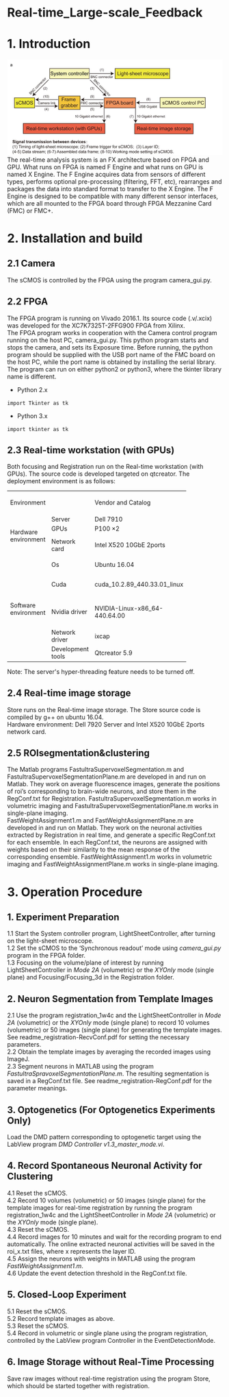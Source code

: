 # Real-time_Large-scale_Feedback


# **1. Introduction**
![img_1.png](img/img_1.png)
The real-time analysis system is an FX architecture based on FPGA and GPU. What runs on FPGA is named F Engine and what runs on GPU is named X Engine. The F Engine acquires data from sensors of different types, performs optional pre-processing (filtering, FFT, etc), rearranges and packages the data into standard format to transfer to the X Engine. The F Engine is designed to be compatible with many different sensor interfaces, which are all mounted to the FPGA board through FPGA Mezzanine Card (FMC) or FMC+.

# **2. Installation and build**
## 2.1 Camera
The sCMOS is controlled by the FPGA using the program camera_gui.py.
## **2.2 FPGA**
The FPGA program is running on Vivado 2016.1. Its source code (.v/.xcix) was developed for the XC7K7325T-2FFG900 FPGA from Xilinx.  <br />
The FPGA program works in cooperation with the Camera control program running on the host PC, camera_gui.py. This python program starts and stops the camera, and sets its Exposure time. Before running, the python program should be supplied with the USB port name of the FMC board on the host PC, while the port name is obtained by installing the serial library. The program can run on either python2 or python3, where the tkinter library name is different. 

* Python 2.x
```
import Tkinter as tk
```
* Python 3.x
```
import tkinter as tk
```
## 2.3 Real-time workstation (with GPUs)
Both focusing and Registration run on the Real-time workstation (with GPUs). The source code is developed targeted on qtcreator. The deployment environment is as follows:<br />

 <table style="width:800pt"> <!--StartFragment--> 
 <colgroup>
  <col width="72" style="width:54pt"> 
  <col width="74" style="mso-width-source:userset;mso-width-alt:2368;width:56pt"> 
  <col width="71" style="mso-width-source:userset;mso-width-alt:2272;width:53pt"> 
 </colgroup>
 <tbody>
  <tr height="55"> 
   <td colspan="2" class="xl63">Environment</td> 
   <td class="xl63">Vendor and Catalog</td> 
  </tr> 
  <tr height="20"> 
   <td rowspan="3" class="xl63">Hardware environment</td> 
   <td class="xl63">Server</td> 
   <td class="xl63">Dell 7910</td> 
  </tr> 
  <tr height="20"> 
   <td class="xl63">GPUs</td> 
   <td class="xl63">P100 ×2</td> 
  </tr> 
  <tr height="55"> 
   <td class="xl63">Network card</td> 
   <td class="xl63">Intel X520 10GbE 2ports</td> 
  </tr> 
  <tr height="37"> 
   <td rowspan="5" class="xl63">Software environment</td> 
   <td class="xl63">Os</td> 
   <td class="xl63">Ubuntu 16.04</td> 
  </tr> 
  <tr height="55"> 
   <td class="xl63">Cuda</td> 
   <td class="xl63">cuda_10.2.89_440.33.01_linux</td> 
  </tr> 
  <tr height="73"> 
   <td class="xl63">Nvidia driver</td> 
   <td class="xl63">NVIDIA-Linux-x86_64-440.64.00</td> 
  </tr> 
  <tr height="37"> 
   <td class="xl63">Network driver</td> 
   <td class="xl63">ixcap</td> 
  </tr> 
  <tr height="37"> 
   <td class="xl63">Development tools</td> 
   <td class="xl63">Qtcreator 5.9</td> 
  </tr> <!--EndFragment--> 
 </tbody>
</table>


Note: The server's hyper-threading feature needs to be turned off.<br />
## **2.4 Real-time image storage**
Store runs on the Real-time image storage. The Store source code is compiled by g++ on ubuntu 16.04.<br />
Hardware environment: Dell 7920 Server and Intel X520 10GbE 2ports network card.

## **2.5 ROIsegmentation&clustering**
The Matlab programs FastultraSupervoxelSegmentation.m and FastultraSupervoxelSegmentationPlane.m are developed in and run on Matlab.  They work on average fluorescence images, generate the positions of roi’s corresponding to brain-wide neurons, and store them in the RegConf.txt for Registration.  FastultraSupervoxelSegmentation.m works in volumetric imaging and FastultraSupervoxelSegmentationPlane.m works in single-plane imaging.<br />
FastWeightAssignment1.m and FastWeightAssignmentPlane.m are developed in and run on Matlab. They work on the neuronal activities extracted by Registration in real time, and generate a specific RegConf.txt for each ensemble. In each RegConf.txt, the neurons are assigned with weights based on their similarity to the mean response of the corresponding ensemble. FastWeightAssignment1.m works in volumetric imaging and FastWeightAssignmentPlane.m works in single-plane imaging.
# **3. Operation Procedure**
## 1. Experiment Preparation
1.1 Start the System controller program, LightSheetController, after turning on the light-sheet microscope.<br />
1.2 Set the sCMOS to the ‘Synchronous readout’ mode using *camera_gui.py* program in the FPGA folder.<br />
1.3 Focusing on the volume/plane of interest by running LightSheetController in *Mode 2A* (volumetric) or the *XYOnly* mode (single plane) and Focusing/Focusing_3d in the Registration folder.<br />
## 2. Neuron Segmentation from Template Images
2.1 Use the program registration_1w4c and the LightSheetController in *Mode 2A* (volumetric) or the *XYOnly* mode (single plane) to record 10 volumes (volumetric) or 50 images (single plane) for generating the template images. See readme_registration-RecvConf.pdf for setting the necessary parameters.<br />
2.2 Obtain the template images by averaging the recorded images using ImageJ.<br />
2.3 Segment neurons in MATLAB using the program *FastultraSpravoxelSegmentationPlane.m*. The resulting segmentation is saved in a RegConf.txt file. See readme_registration-RegConf.pdf for the parameter meanings.<br />
## 3. Optogenetics (For Optogenetics Experiments Only)
Load the DMD pattern corresponding to optogenetic target using the LabView program *DMD Controller v1.3_master_mode.vi*.<br />
## 4. Record Spontaneous Neuronal Activity for Clustering
4.1 Reset the sCMOS.<br />
4.2 Record 10 volumes (volumetric) or 50 images (single plane) for the template images for real-time registration by running the program registration_1w4c and the LightSheetController in *Mode 2A* (volumetric) or the *XYOnly* mode (single plane).<br />
4.3 Reset the sCMOS.<br />
4.4 Record images for 10 minutes and wait for the recording program to end automatically. The online extracted neuronal activities will be saved in the roi_x.txt files, where x represents the layer ID.<br />
4.5 Assign the neurons with weights in MATLAB using the program *FastWeightAssignment1.m*.<br />
4.6 Update the event detection threshold in the RegConf.txt file.<br />
## 5. Closed-Loop Experiment
5.1 Reset the sCMOS.<br />
5.2 Record template images as above.<br />
5.3 Reset the sCMOS.<br />
5.4 Record in volumetric or single plane using the program registration, controlled by the LabView program Controller in the EventDetectionMode.<br />
## 6. Image Storage without Real-Time Processing 
Save raw images without real-time registration using the program Store, which should be started together with registration.<br />
